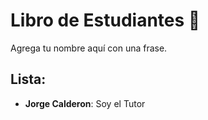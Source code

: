 # Libro de Estudiantes 📘

Agrega tu nombre aquí con una frase.

## Lista:

- **Jorge Calderon**: Soy el Tutor 